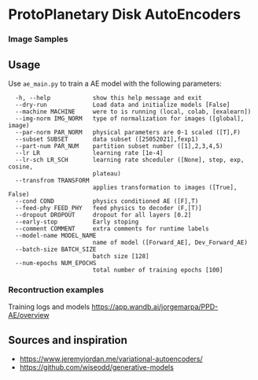 # ProtoPlanetary Disk AutoEncoders


### Image Samples


## Usage

Use `ae_main.py` to train a AE model with the following parameters:
```
  -h, --help            show this help message and exit
  --dry-run             Load data and initialize models [False]
  --machine MACHINE     were to is running (local, colab, [exalearn])
  --img-norm IMG_NORM   type of normalization for images ([global], image)
  --par-norm PAR_NORM   physical parameters are 0-1 scaled ([T],F)
  --subset SUBSET       data subset ([25052021],fexp1)
  --part-num PAR_NUM    partition subset number ([1],2,3,4,5)
  --lr LR               learning rate [1e-4]
  --lr-sch LR_SCH       learning rate shceduler ([None], step, exp, cosine,
                        plateau)
  --transfrom TRANSFORM
                        applies transformation to images ([True], False)
  --cond COND           physics conditioned AE ([F],T)
  --feed-phy FEED_PHY   feed physics to decoder (F,[T)]
  --dropout DROPOUT     dropout for all layers [0.2]
  --early-stop          Early stoping
  --comment COMMENT     extra comments for runtime labels
  --model-name MODEL_NAME
                        name of model ([Forward_AE], Dev_Forward_AE)
  --batch-size BATCH_SIZE
                        batch size [128]
  --num-epochs NUM_EPOCHS
                        total number of training epochs [100]
```

### Recontruction examples

Training logs and models https://app.wandb.ai/jorgemarpa/PPD-AE/overview

## Sources and inspiration

* https://www.jeremyjordan.me/variational-autoencoders/
* https://github.com/wiseodd/generative-models
